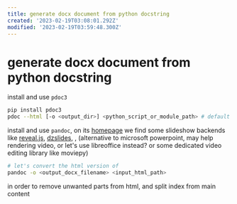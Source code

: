 ```yaml
---
title: generate docx document from python docstring
created: '2023-02-19T03:08:01.292Z'
modified: '2023-02-19T03:59:48.300Z'
---
```


# generate docx document from python docstring

install and use `pdoc3`

```bash
pip install pdoc3
pdoc --html [-o <output_dir>] <python_script_or_module_path> # default output directory of "html" is `./html`
```

install and use `pandoc`, on its [homepage](https://pandoc.org/) we find some slideshow backends like [reveal.js](https://revealjs.com/), [dzslides](https://github.com/paulrouget/dzslides), [](), []() (alternative to microsoft powerpoint, may help rendering video, or let's use libreoffice instead? or some dedicated video editing library like moviepy)

```bash
# let's convert the html version of 
pandoc -o <output_docx_filename> <input_html_path>
```

in order to remove unwanted parts from html, and split index from main content
